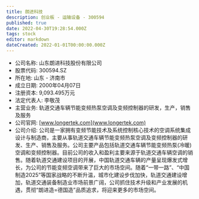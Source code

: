 ```yaml
---
title: 朗进科技
description: 创业板 - 运输设备 - 300594
published: true
date: 2022-04-30T19:28:54.000Z
tags: stock
editor: markdown
dateCreated: 2022-01-01T00:00:00.000Z
---
```


- 公司名称: 山东朗进科技股份有限公司
- 股票代码: 300594.SZ
- 所在地: 山东 - 济南市
- 成立日期: 2000年04月07日
- 注册资本: 9,093.495万元
- 法定代表人: 李敬茂
- 主营业务: 轨道交通车辆节能变频热泵空调及变频控制器的研发，生产，销售及服务
- 公司官网: [www.longertek.com](www.longertek.com)
- 公司介绍: 公司是一家拥有变频节能技术及系统控制核心技术的空调系统集成设计与制造商，主要从事轨道交通车辆节能变频热泵空调及变频控制器的研发、生产、销售及服务。公司主要产品包括轨道交通车辆节能变频热泵(冷暖)空调和变频控制器。目前公司的收入和盈利主要来源于轨道交通车辆空调的销售。随着轨道交通建设项目的开展，中国轨道交通车辆的产量呈现爆发式增长，为公司的节能变频空调带来了巨大的市场空间。随着“一带一路”、“中国制造2025”等国家战略的不断升温，城市化建设步伐加快，轨道交通建设增加，轨道交通装备制造业市场前景广阔，公司抓住技术升级和产业发展的机遇，贯彻“朗进造=德国造”品质追求，将迎来更多的市场空间。


